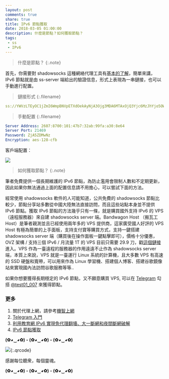 ```yaml
---
layout: post
comments: true
share: true
title: IPv6 節點獲取
date: 2018-03-05 01:00:00
description: 什麼是節點？如何獲取節點？
tags: 
 - ss
 - IPv6
---
```


> 什麼是節點？
{:.note}

首先，你需要對 shadowsocks 這種網絡代理工具有[基本的了解](https://vc2tea.com/whats-shadowsocks/)，簡單來講，IPv6 節點就是由 ss-server 端給出的驗證信息，形式上表現為一串鏈接，也可以手動進行配置。

> 鏈接形式
{:.filename}
```yml
ss://YWVzLTEyOC1jZmI6WmpBNVpETXdOekAyNjA3Ojg3MDA6MTAxOjQ3Yjc6MzJhYjo5OWZhOmEzMDo4ZTY0OjIxNDY5
```

> 手動配置
{:.filename}
```yml
Server Address: 2607:8700:101:47b7:32ab:99fa:a30:8e64
Server Port: 21469
Password: ZjA5ZDMwNz
Encryption: aes-128-cfb
```

客戶端配置：

![](http://telegra.ph/file/f17567e9fdca7ca96926b.png)

> 如何獲取節點？
{:.note}

筆者免費提供一個長期維護的 IPv6 節點，為防止濫用會限制人數和不定期更新，因此如果你無法通過上面的配置信息請不用擔心，可以嘗試下面的方法。

經常使用 shadowsocks 軟件的人可能知道，公共免費的 shadowsocks 節點比較少，節點分享站多數從中國大陸無法直接訪問，而且這些站點本身並不提供 IPv6 節點。獲取 IPv6 節點的方法幾乎只有一條，就是購買國外支持 IPv6 的 VPS（遠程服務器）來自建 shadowsocks server 端。Bandwagon Host （搬瓦工 Host）是筆者親測並且已經使用兩年多的 VPS 提供商，這家廣受國人好評的 VPS Host 有極為簡單的上手面板，支持支付寶等購買方式，支持一鍵搭建 shadowsocks server 端（購買後在操作面板一鍵點擊即可），價格十分優惠，OVZ 架構 / 支持三個 IPv6 / 月流量 1T 的 VPS 目前只需要 29.9 刀，戳[這個鏈接](https://bwh1.net/aff.php?aff=28820)進入。VPS 作為一臺遠程的服務器的作用遠遠不止作為 shadowsocks server 端，本質上來說，VPS 就是一臺運行 Linux 系統的計算機，且大多數 VPS 有高速的 SSD 硬盤和寬帶，可以用來作為 Linux 學習機、搭建個人博客、搭建谷歌鏡像站來實現國內法訪問谷歌服務等等..

如果你想要獲得長期穩定的 IPv6 節點，又不願意購買 VPS, 可以在 [Telegram](http://test007.gq/Telegram) 勾搭 [@test01_007](https://t.me/test01_007) 來獲得節點。

### 更多

1. 關於代理上網，請參考[機智上網](http://test007.gq/surf-the-real)
2. [Telegram 入門](http://test007.gq/Telegram)
3. [利用教育網 IPv6 實現免代理翻墻、大一斷網和夜間斷網破解](http://test007.gq/IPV6-edu)
4. [IPv6 節點獲取](http://test007.gq/IPV6-node)

**(✿◕‿◕✿) - (✿◕‿◕✿) - (✿◕‿◕✿)**

![](http://telegra.ph/file/266899c5402c9ebb14269.png){:.qrcode}

感謝每位聽衆，每個靈魂。

**(✿◕‿◕✿) - (✿◕‿◕✿) - (✿◕‿◕✿)**